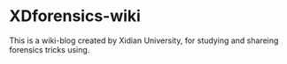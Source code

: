 # XDforensics-wiki
This is a wiki-blog created by Xidian University, for studying and shareing forensics tricks using.
